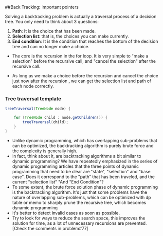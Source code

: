 ##Back Tracking: Important pointers   

Solving a backtracking problem is actually a traversal process of a decision tree.
You only need to think about 3 questions:
1. **Path**: It is the choice that has been made.
2. **Selection list**: that is, the choices you can make currently.
3. **End condition**: It is the condition that reaches the bottom of the decision tree and can no longer make a choice.

- The core is the recursion in the for loop. 
It is very simple to "make a selection" before the recursive call, and "cancel the selection" after the recursive call.


- As long as we make a choice before the recursion and cancel the choice just now after the recursion , we can get the selection list and path of each node correctly.

### Tree traversal template 
``` java
treeTraversal(TreeNode node) {

	for (TreeNode child : node.getChildren()) {
		treeTraversal(child);
	}
}
```

- Unlike dynamic programming, which has overlapping sub-problems that can be optimized, 
the backtracking algorithm is purely brute force and the complexity is generally high.  
- In fact, think about it, are backtracking algorithms a bit similar to dynamic programming? We have repeatedly emphasized in the series of dynamic programming articles that the three points of dynamic programming that need to be clear are "state", "selection" and "base case". Does it correspond to the "path" that has been traveled, and the current "selection list" "And "End Condition"?
- To some extent, the brute force solution phase of dynamic programming is the backtracking algorithm. It's just that some problems have the nature of overlapping sub-problems, which can be optimized with dp table or memo to sharply prune the recursive tree, which becomes dynamic programming
- It's better to detect invalid cases as soon as possible.
- Try to look for ways to reduce the search space, this improves the solution for time, as a lot of unnecessary recursions are prevented.[Check the comments in problem#77] 